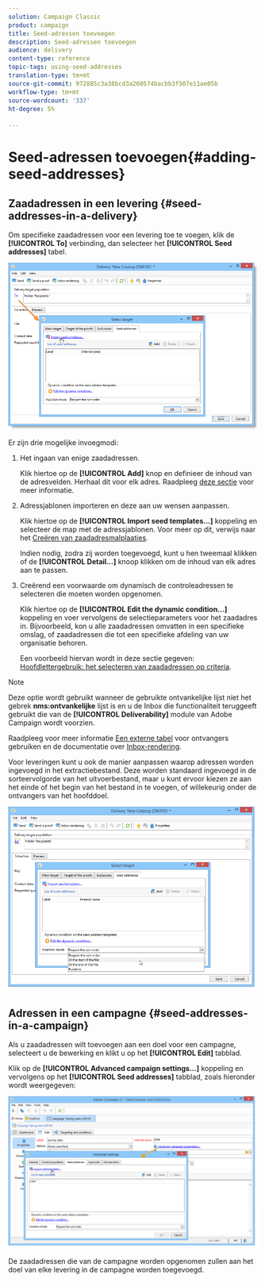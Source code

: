 ```yaml
---
solution: Campaign Classic
product: campaign
title: Seed-adressen toevoegen
description: Seed-adressen toevoegen
audience: delivery
content-type: reference
topic-tags: using-seed-addresses
translation-type: tm+mt
source-git-commit: 972885c3a38bcd3a260574bacbb3f507e11ae05b
workflow-type: tm+mt
source-wordcount: '337'
ht-degree: 5%

---
```



# Seed-adressen toevoegen{#adding-seed-addresses}

## Zaadadressen in een levering {#seed-addresses-in-a-delivery}

Om specifieke zaadadressen voor een levering toe te voegen, klik de **[!UICONTROL To]** verbinding, dan selecteer het **[!UICONTROL Seed addresses]** tabel.

![](assets/s_ncs_user_edit_del_addresses_tab.png)

Er zijn drie mogelijke invoegmodi:

1. Het ingaan van enige zaadadressen.

   Klik hiertoe op de **[!UICONTROL Add]** knop en definieer de inhoud van de adresvelden. Herhaal dit voor elk adres. Raadpleeg [deze sectie](../../message-center/using/managing-seed-addresses-in-transactional-messages.md#creating-a-seed-address) voor meer informatie.

1. Adressjablonen importeren en deze aan uw wensen aanpassen.

   Klik hiertoe op de **[!UICONTROL Import seed templates...]** koppeling en selecteer de map met de adressjablonen. Voor meer op dit, verwijs naar het [Creëren van zaadadresmalplaatjes](../../delivery/using/creating-seed-addresses.md#creating-seed-address-templates).

   Indien nodig, zodra zij worden toegevoegd, kunt u hen tweemaal klikken of de **[!UICONTROL Detail...]** knoop klikken om de inhoud van elk adres aan te passen.

1. Creërend een voorwaarde om dynamisch de controleadressen te selecteren die moeten worden opgenomen.

   Klik hiertoe op de **[!UICONTROL Edit the dynamic condition...]** koppeling en voer vervolgens de selectieparameters voor het zaadadres in. Bijvoorbeeld, kon u alle zaadadressen omvatten in een specifieke omslag, of zaadadressen die tot een specifieke afdeling van uw organisatie behoren.

   Een voorbeeld hiervan wordt in deze sectie gegeven: [Hoofdlettergebruik: het selecteren van zaadadressen op criteria](../../delivery/using/use-case--selecting-seed-addresses-on-criteria.md).

>[!NOTE]
>
>Deze optie wordt gebruikt wanneer de gebruikte ontvankelijke lijst niet het gebrek **nms:ontvankelijke** lijst is en u de Inbox die functionaliteit teruggeeft gebruikt die van de **[!UICONTROL Deliverability]** module van Adobe Campaign wordt voorzien.
>
>Raadpleeg voor meer informatie [Een externe tabel](../../delivery/using/using-an-external-recipient-table.md) voor ontvangers gebruiken en de documentatie over [Inbox-rendering](../../delivery/using/inbox-rendering.md).

Voor leveringen kunt u ook de manier aanpassen waarop adressen worden ingevoegd in het extractiebestand. Deze worden standaard ingevoegd in de sorteervolgorde van het uitvoerbestand, maar u kunt ervoor kiezen ze aan het einde of het begin van het bestand in te voegen, of willekeurig onder de ontvangers van het hoofddoel.

![](assets/s_ncs_user_edit_del_addresses_sort.png)

## Adressen in een campagne {#seed-addresses-in-a-campaign}

Als u zaadadressen wilt toevoegen aan een doel voor een campagne, selecteert u de bewerking en klikt u op het **[!UICONTROL Edit]** tabblad.

Klik op de **[!UICONTROL Advanced campaign settings...]** koppeling en vervolgens op het **[!UICONTROL Seed addresses]** tabblad, zoals hieronder wordt weergegeven:

![](assets/s_ncs_user_edit_op_addresses_tab.png)

De zaadadressen die van de campagne worden opgenomen zullen aan het doel van elke levering in de campagne worden toegevoegd.
